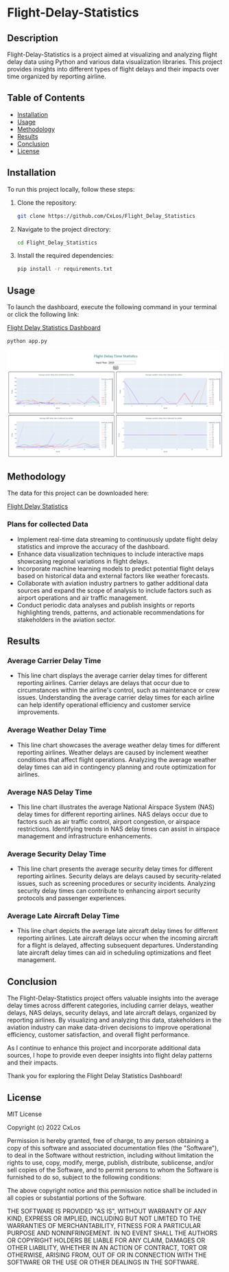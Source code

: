 # Flight-Delay-Statistics

## Description

Flight-Delay-Statistics is a project aimed at visualizing and analyzing flight delay data using Python and various data visualization libraries. This project provides insights into different types of flight delays and their impacts over time organized by reporting airline.

## Table of Contents 
	
- [Installation](#installation)
- [Usage](#usage)
- [Methodology](#methodology)
- [Results](#results)
- [Conclusion](#conclusion)
- [License](#license)

## Installation

To run this project locally, follow these steps:

1. Clone the repository:
    ```bash
    git clone https://github.com/CxLos/Flight_Delay_Statistics
    ```
2. Navigate to the project directory:
    ```bash
    cd Flight_Delay_Statistics
    ```
3. Install the required dependencies:
    ```bash
    pip install -r requirements.txt
    ```

## Usage

To launch the dashboard, execute the following command in your terminal or click the following link:

[Flight Delay Statistics Dashboard](https://flight-delay-statistics-b070eee730f6.herokuapp.com/)

```bash
python app.py
```

![Preview](./screenshots/Screenshot-1005.png)

## Methodology

The data for this project can be downloaded here: 

[Flight Delay Statistics](https://cf-courses-data.s3.us.cloud-object-storage.appdomain.cloud/IBMDeveloperSkillsNetwork-DV0101EN-SkillsNetwork/Data%20Files/airline_data.csv)

### Plans for collected Data

- Implement real-time data streaming to continuously update flight delay statistics and improve the accuracy of the dashboard.
- Enhance data visualization techniques to include interactive maps showcasing regional variations in flight delays.
- Incorporate machine learning models to predict potential flight delays based on historical data and external factors like weather forecasts.
- Collaborate with aviation industry partners to gather additional data sources and expand the scope of analysis to include factors such as airport operations and air traffic management.
- Conduct periodic data analyses and publish insights or reports highlighting trends, patterns, and actionable recommendations for stakeholders in the aviation sector.

## Results

### Average Carrier Delay Time

* This line chart displays the average carrier delay times for different reporting airlines. Carrier delays are delays that occur due to circumstances within the airline's control, such as maintenance or crew issues. Understanding the average carrier delay times for each airline can help identify operational efficiency and customer service improvements.

### Average Weather Delay Time

* This line chart showcases the average weather delay times for different reporting airlines. Weather delays are caused by inclement weather conditions that affect flight operations. Analyzing the average weather delay times can aid in contingency planning and route optimization for airlines.

### Average NAS Delay Time

* This line chart illustrates the average National Airspace System (NAS) delay times for different reporting airlines. NAS delays occur due to factors such as air traffic control, airport congestion, or airspace restrictions. Identifying trends in NAS delay times can assist in airspace management and infrastructure enhancements.

### Average Security Delay Time

* This line chart presents the average security delay times for different reporting airlines. Security delays are delays caused by security-related issues, such as screening procedures or security incidents. Analyzing security delay times can contribute to enhancing airport security protocols and passenger experiences.

### Average Late Aircraft Delay Time

* This line chart depicts the average late aircraft delay times for different reporting airlines. Late aircraft delays occur when the incoming aircraft for a flight is delayed, affecting subsequent departures. Understanding late aircraft delay times can aid in scheduling optimizations and fleet management.

## Conclusion

The Flight-Delay-Statistics project offers valuable insights into the average delay times across different categories, including carrier delays, weather delays, NAS delays, security delays, and late aircraft delays, organized by reporting airlines. By visualizing and analyzing this data, stakeholders in the aviation industry can make data-driven decisions to improve operational efficiency, customer satisfaction, and overall flight performance.

As I continue to enhance this project and incorporate additional data sources, I hope to provide even deeper insights into flight delay patterns and their impacts.

Thank you for exploring the Flight Delay Statistics Dashboard!

## License

MIT License

Copyright (c) 2022 CxLos

Permission is hereby granted, free of charge, to any person obtaining a copy
of this software and associated documentation files (the "Software"), to deal
in the Software without restriction, including without limitation the rights
to use, copy, modify, merge, publish, distribute, sublicense, and/or sell
copies of the Software, and to permit persons to whom the Software is
furnished to do so, subject to the following conditions:

The above copyright notice and this permission notice shall be included in all
copies or substantial portions of the Software.

THE SOFTWARE IS PROVIDED "AS IS", WITHOUT WARRANTY OF ANY KIND, EXPRESS OR
IMPLIED, INCLUDING BUT NOT LIMITED TO THE WARRANTIES OF MERCHANTABILITY,
FITNESS FOR A PARTICULAR PURPOSE AND NONINFRINGEMENT. IN NO EVENT SHALL THE
AUTHORS OR COPYRIGHT HOLDERS BE LIABLE FOR ANY CLAIM, DAMAGES OR OTHER
LIABILITY, WHETHER IN AN ACTION OF CONTRACT, TORT OR OTHERWISE, ARISING FROM,
OUT OF OR IN CONNECTION WITH THE SOFTWARE OR THE USE OR OTHER DEALINGS IN THE
SOFTWARE.